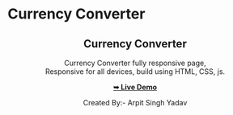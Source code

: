 # Currency Converter 
<div align="center">

  <h2 align="center"> Currency Converter </h2>

   Currency Converter fully responsive page, <br />Responsive for all devices, build using HTML, CSS, js.

  <a href="https://currency-converter-eight-snowy.vercel.app/"><strong>➥ Live Demo</strong></a>

  Created By:- Arpit Singh Yadav

</div>
